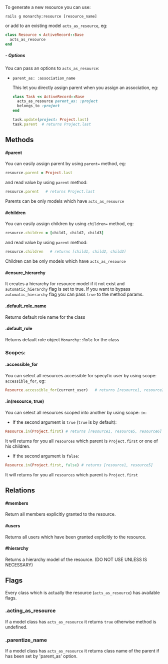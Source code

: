 To generate a new resource you can use:
```
rails g monarchy:resource [resource_name]
```
or add to an existing model `acts_as_resource`, eg:
```ruby
class Resource < ActiveRecord::Base
  acts_as_resource
end
```

##### - Options
You can pass an options to `acts_as_resource`:
- `parent_as: :association_name`

  This let you directly assign parent when you assign an association,
  eg:
  ``` ruby
  class Task << ActiveRecord::Base
    acts_as_resource parent_as: :project
    belongs_to :project
  end

  task.update(project: Project.last)
  task.parent  # returns Project.last
  ```

## Methods

#### #parent
You can easily assign parent by using `parent=` method, eg:
``` ruby
resource.parent = Project.last
```
and read value by using `parent` method:
``` ruby
resource.parent   # returns Project.last
```

Parents can be only models which have `acts_as_resource`

#### #children
You can easily assign children by using `children=` method, eg:
``` ruby
resource.children = [child1, child2, child3]
```
and read value by using `parent` method:
``` ruby
resource.children   # returns [child1, child2, child3]
```
Children can be only models which have `acts_as_resource`

#### #ensure_hierarchy
It creates a hierarchy for resource model if it not exist and `automatic_hierarchy` flag is set to true.
If you want to bypass `automatic_hierarchy` flag you can pass `true` to the method params.

#### .default_role_name
Returns default role name for the class

#### .default_role
Returns default role object `Monarchy::Role` for the class

### Scopes:

#### .accessible_for
You can select all resources accessible for specyfic user by using scope: `accessible_for`, eg:
``` ruby
Resource.accessible_for(current_user)   # returns [resource1, resource2, resource5]
```

#### .in(resource, true)
You can select all resources scoped into another by using scope: `in`:

- If the second argument is `true` (`true` is by default):
``` ruby
Resource.in(Project.first) # returns [resource1, resource5, resource6]
```
It will returns for you all `resources` which parent is `Project.first` or one of his children.

- If the second argument is `false`:
``` ruby
Resource.in(Project.first, false) # returns [resource1, resource5]
```
It will returns for you all `resources` which parent is `Project.first`


## Relations

#### #members
Return all members explicitly granted to the resource.

#### #users
Returns all users which have been granted explicitly to the resource.

#### #hierarchy
Returns a hierarchy model of the resource. (DO NOT USE UNLESS IS NECESSARY)

## Flags
Every class which is actually the resource (`acts_as_resource`) has available flags.
### .acting_as_resource
If a model class has `acts_as_resource` it returns `true` otherwise method is undefined.
### .parentize_name
If a model class has `acts_as_resource` it returns class name of the parent if has been set by 'parent_as' option.
